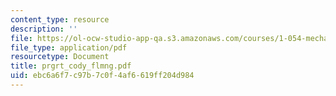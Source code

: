 ```yaml
---
content_type: resource
description: ''
file: https://ol-ocw-studio-app-qa.s3.amazonaws.com/courses/1-054-mechanics-and-design-of-concrete-structures-spring-2004/ebc6a6f7c97b7c0f4af6619ff204d984_prgrt_cody_flmng.pdf
file_type: application/pdf
resourcetype: Document
title: prgrt_cody_flmng.pdf
uid: ebc6a6f7-c97b-7c0f-4af6-619ff204d984
---
```

